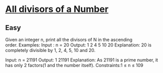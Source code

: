 # [All divisors of a Number](https://www.geeksforgeeks.org/problems/all-divisors-of-a-number/1)
## Easy
Given an integer n,&nbsp;print all the divisors of N in the&nbsp;ascending order.&nbsp;Examples:
Input : n = 20
Output: 1 2 4 5 10 20
Explanation: 20 is completely divisible by 1, 2, 4, 5, 10 and 20.

Input: n = 21191
Output: 1 21191
Explanation: As 21191 is a prime number, it has only 2 factors(1 and the number itself).
Constraints:1 ≤ n ≤ 109